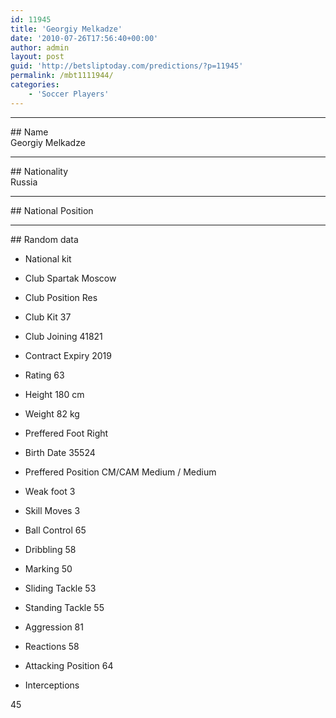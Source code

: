 ```yaml
---
id: 11945
title: 'Georgiy Melkadze'
date: '2010-07-26T17:56:40+00:00'
author: admin
layout: post
guid: 'http://betsliptoday.com/predictions/?p=11945'
permalink: /mbt1111944/
categories:
    - 'Soccer Players'
---
```


- - - - - -

\## Name  
 Georgiy Melkadze

- - - - - -

\## Nationality  
 Russia

- - - - - -

\## National Position

- - - - - -

\## Random data

- National kit
- Club
 Spartak Moscow

- Club Position
 Res

- Club Kit
 37

- Club Joining
 41821

- Contract Expiry
 2019

- Rating
 63

- Height
 180 cm

- Weight
 82 kg

- Preffered Foot
 Right

- Birth Date
 35524

- Preffered Position
 CM/CAM Medium / Medium

- Weak foot
 3

- Skill Moves
 3

- Ball Control
 65

- Dribbling
 58

- Marking
 50

- Sliding Tackle
 53

- Standing Tackle
 55

- Aggression
 81

- Reactions
 58

- Attacking Position
 64

- Interceptions

 45